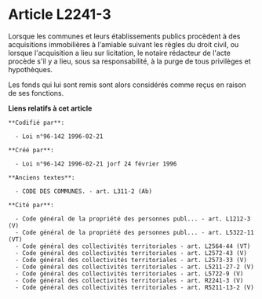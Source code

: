 # Article L2241-3

Lorsque les communes et leurs établissements publics procèdent à des acquisitions immobilières à l'amiable suivant les règles
du droit civil, ou lorsque l'acquisition a lieu sur licitation, le notaire rédacteur de l'acte procède s'il y a lieu, sous sa
responsabilité, à la purge de tous privilèges et hypothèques.

Les fonds qui lui sont remis sont alors considérés comme reçus en raison de ses fonctions.

**Liens relatifs à cet article**

	**Codifié par**:

	  - Loi n°96-142 1996-02-21

	**Créé par**:

	  - Loi n°96-142 1996-02-21 jorf 24 février 1996

	**Anciens textes**:

	  - CODE DES COMMUNES. - art. L311-2 (Ab)

	**Cité par**:

	  - Code général de la propriété des personnes publ... - art. L1212-3 (V)
	  - Code général de la propriété des personnes publ... - art. L5322-11 (VT)
	  - Code général des collectivités territoriales - art. L2564-44 (VT)
	  - Code général des collectivités territoriales - art. L2572-43 (V)
	  - Code général des collectivités territoriales - art. L2573-33 (V)
	  - Code général des collectivités territoriales - art. L5211-27-2 (V)
	  - Code général des collectivités territoriales - art. L5722-9 (V)
	  - Code général des collectivités territoriales - art. R2241-3 (V)
	  - Code général des collectivités territoriales - art. R5211-13-2 (V)
